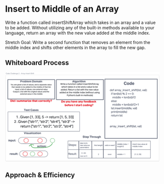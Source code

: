 # Insert to Middle of an Array
Write a function called insertShiftArray which takes in an array and a value to be added.
Without utilizing any of the built-in methods available to your language, return an array
with the new value added at the middle index.

Stretch Goal:
Write a second function that removes an element from the middle index and shifts other
elements in the array to fill the new gap.

## Whiteboard Process
![Array-Insert-Shift Whiteboard](array_shift_insert.png)

## Approach & Efficiency
<!-- What approach did you take? Discuss Why. What is the Big O space/time for this approach? -->
